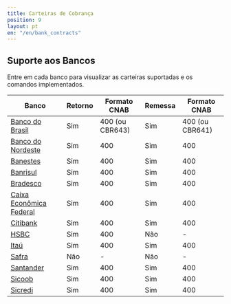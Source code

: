```yaml
---
title: Carteiras de Cobrança
position: 9
layout: pt
en: "/en/bank_contracts"
---
```


## Suporte aos Bancos

Entre em cada banco para visualizar as carteiras suportadas e os comandos implementados.

| Banco                                          | Retorno | Formato CNAB | Remessa | Formato CNAB
| ---------------------------------------------- | ------- | ------------ | ------- | ------------
| [Banco do Brasil](/bank_contracts/bb)          | Sim     | 400 (ou CBR643)         | Sim     | 400 (ou CBR641)
| [Banco do Nordeste](/bank_contracts/bnb)       | Sim     | 400          | Sim     | 400
| [Banestes](/bank_contracts/banestes)           | Sim     | 400          | Sim     | 400
| [Banrisul](/bank_contracts/banrisul)           | Sim     | 400          | Sim     | 400
| [Bradesco](/bank_contracts/bradesco)           | Sim     | 400          | Sim     | 400
| [Caixa Econômica Federal](/bank_contracts/cef) | Sim     | 400          | Sim     | 400
| [Citibank](/bank_contracts/citibank)           | Sim     | 400          | Sim     | 400
| [HSBC](/bank_contracts/hsbc)                   | Sim     | 400          | Não     | -
| [Itaú](/bank_contracts/itau)                   | Sim     | 400          | Sim     | 400
| [Safra](/bank_contracts/safra)                 | Não     | -            | Não     | -
| [Santander](/bank_contracts/santander)         | Sim     | 400          | Sim     | 400
| [Sicoob](/bank_contracts/sicoob)               | Sim     | 400          | Sim     | 400
| [Sicredi](/bank_contracts/sicredi)             | Sim     | 400          | Sim     | 400
